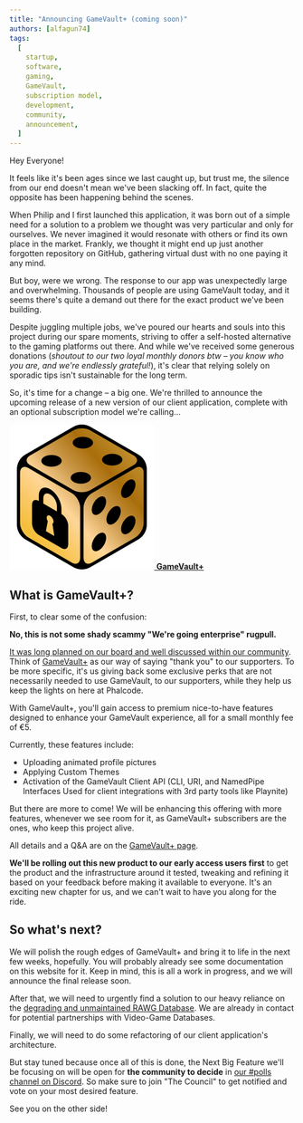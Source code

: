 ```yaml
---
title: "Announcing GameVault+ (coming soon)"
authors: [alfagun74]
tags:
  [
    startup,
    software,
    gaming,
    GameVault,
    subscription model,
    development,
    community,
    announcement,
  ]
---
```


Hey Everyone!

It feels like it's been ages since we last caught up, but trust me, the silence from our end doesn't mean we've been slacking off. In fact, quite the opposite has been happening behind the scenes.

When Philip and I first launched this application, it was born out of a simple need for a solution to a problem we thought was very particular and only for ourselves. We never imagined it would resonate with others or find its own place in the market. Frankly, we thought it might end up just another forgotten repository on GitHub, gathering virtual dust with no one paying it any mind.

But boy, were we wrong. The response to our app was unexpectedly large and overwhelming. Thousands of people are using GameVault today, and it seems there's quite a demand out there for the exact product we've been building.

Despite juggling multiple jobs, we've poured our hearts and souls into this project during our spare moments, striving to offer a self-hosted alternative to the gaming platforms out there. And while we've received some generous donations (_shoutout to our two loyal monthly donors btw – you know who you are, and we're endlessly grateful!_), it's clear that relying solely on sporadic tips isn't sustainable for the long term.

So, it's time for a change – a big one. We're thrilled to announce the upcoming release of a new version of our client application, complete with an optional subscription model we're calling...

<a class="banner" href="pathname:///gamevault-plus" target="_blank" >
    <img src="/img/gamevault-plus.png" alt="GameVault+ Banner"/>
    <strong>GameVault+</strong>
</a>

## What is GameVault+?

First, to clear some of the confusion:

**No, this is not some shady scammy "We're going enterprise" rugpull.**

[It was long planned on our board and well discussed within our community](https://github.com/Phalcode/gamevault-app/issues/151). Think of [GameVault+](pathname:///gamevault-plus) as our way of saying "thank you" to our supporters. To be more specific, it's us giving back some exclusive perks that are not necessarily needed to use GameVault, to our supporters, while they help us keep the lights on here at Phalcode.

With GameVault+, you'll gain access to premium nice-to-have features designed to enhance your GameVault experience, all for a small monthly fee of €5.

Currently, these features include:

- Uploading animated profile pictures
- Applying Custom Themes
- Activation of the GameVault Client API (CLI, URI, and NamedPipe Interfaces Used for client integrations with 3rd party tools like Playnite)

But there are more to come! We will be enhancing this offering with more features, whenever we see room for it, as GameVault+ subscribers are the ones, who keep this project alive.

All details and a Q&A are on the [GameVault+ page](pathname:///gamevault-plus).

**We'll be rolling out this new product to our early access users first** to get the product and the infrastructure around it tested, tweaking and refining it based on your feedback before making it available to everyone. It's an exciting new chapter for us, and we can't wait to have you along for the ride.

## So what's next?

We will polish the rough edges of GameVault+ and bring it to life in the next few weeks, hopefully. You will probably already see some documentation on this website for it. Keep in mind, this is all a work in progress, and we will announce the final release soon.

After that, we will need to urgently find a solution to our heavy reliance on the [degrading and unmaintained RAWG Database](https://discord.com/channels/1100920639667306496/1134496308846137404/1217726870959820861). We are already in contact for potential partnerships with Video-Game Databases.

Finally, we will need to do some refactoring of our client application's architecture.

But stay tuned because once all of this is done, the Next Big Feature we'll be focusing on will be open for **the community to decide** in [our #polls channel on Discord](https://discord.gg/NEdNen2dSu). So make sure to join "The Council" to get notified and vote on your most desired feature.

See you on the other side!
